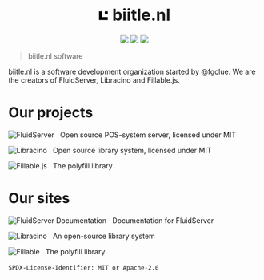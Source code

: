 <p align="center">

<h1 align="center" style="font-size: 2rem"><img src="logobl.png" width="20rem" alt="Icon" title="Icon">&nbsp;biitle.nl</h1>

<p align="center">
<a href="https://fluidserver.biitle.nl"><img src="https://img.shields.io/badge/FluidServer-00b8db?style=for-the-badge"></a>
<a href="https://libracino.biitle.nl"><img src="https://img.shields.io/badge/Libracino-0069a8?style=for-the-badge"></a>
<a href="https://fillable.biitle.nl"><img src="https://img.shields.io/badge/Fillable-db2777?style=for-the-badge"></a>
</p>

</p>

> biitle.nl software

biitle.nl is a software development organization started by @fgclue. We are the creators of FluidServer, Libracino and Fillable.js.

# Our projects

![FluidServer](https://img.shields.io/badge/FluidServer-00b8db?style=for-the-badge) &nbsp; Open source POS-system server, licensed under MIT

![Libracino](https://img.shields.io/badge/Libracino-0069a8?style=for-the-badge) &nbsp; Open source library system, licensed under MIT

![Fillable.js](https://img.shields.io/badge/Fillable-db2777?style=for-the-badge) &nbsp; The polyfill library

# Our sites
![[FluidServer Documentation](https://docs.fluidserver.biitle.nl)](https://img.shields.io/badge/FluidServer_Docs-00b8db?style=for-the-badge) &nbsp; Documentation for FluidServer

![[Libracino](https://libracino.biitle.nl)](https://img.shields.io/badge/Libracino-0069a8?style=for-the-badge) &nbsp; An open-source library system

![[Fillable](https://fillable.biitle.nl)](https://img.shields.io/badge/Fillable-db2777?style=for-the-badge) &nbsp; The polyfill library

`SPDX-License-Identifier: MIT or Apache-2.0`